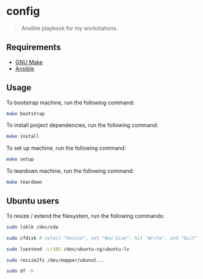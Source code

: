 # config

> Ansible playbook for my workstations.

## Requirements

- [GNU Make](https://www.gnu.org/software/make/)
- [Ansible](https://docs.ansible.com/ansible/latest/installation_guide/intro_installation.html)

## Usage

To bootstrap machine, run the following command:
```bash
make bootstrap
```

To install project dependencies, run the following command:
```bash
make install
```

To set up machine, run the following command:
```bash
make setup
```

To teardown machine, run the following command:
```bash
make teardown
```

## Ubuntu users
To resize / extend the filesystem, run the following commands:
```bash
sudo lsblk /dev/vda

sudo cfdisk # select "Resize", set "New Size", hit "Write", and "Quit"

sudo lvextend -L+10G /dev/ubuntu-vg/ubuntu-lv

sudo resize2fs /dev/mapper/ubunut...

sudo df -h
```
